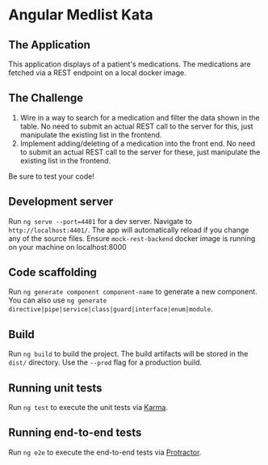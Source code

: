 # Angular Medlist Kata

## The Application
This application displays of a patient's medications. The medications are fetched via a REST endpoint on a local docker image.

## The Challenge
1. Wire in a way to search for a medication and filter the data shown in the table. No need to submit an actual REST call to the server for this, just manipulate the existing list in the frontend.
2. Implement adding/deleting of a medication into the front end. No need to submit an actual REST call to the server for these, just manipulate the existing list in the frontend.

Be sure to test your code!

## Development server

Run `ng serve --port=4401` for a dev server. Navigate to `http://localhost:4401/`. The app will automatically reload if you change any of the source files. Ensure `mock-rest-backend` docker image is running on your machine on localhost:8000

## Code scaffolding

Run `ng generate component component-name` to generate a new component. You can also use `ng generate directive|pipe|service|class|guard|interface|enum|module`.

## Build

Run `ng build` to build the project. The build artifacts will be stored in the `dist/` directory. Use the `--prod` flag for a production build.

## Running unit tests

Run `ng test` to execute the unit tests via [Karma](https://karma-runner.github.io).

## Running end-to-end tests

Run `ng e2e` to execute the end-to-end tests via [Protractor](http://www.protractortest.org/).


